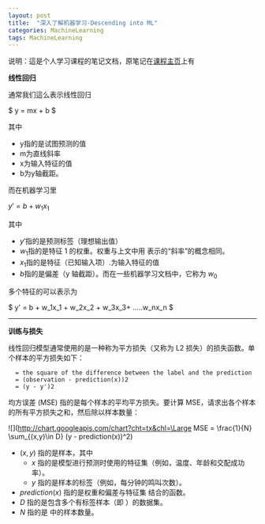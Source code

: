 ```yaml
---
layout: post
title:  "深入了解机器学习-Descending into ML"
categories: MachineLearning
tags: MachineLearning
---
```


说明：這是个人学习课程的笔记文档，原笔记在[课程主页](https://developers.google.com/machine-learning/crash-course/)上有

**线性回归**

通常我们這么表示线性回归
	
$ y = mx + b $

其中

- y指的是试图预测的值
- m为直线斜率
- x为输入特征的值
- b为y轴截距。

而在机器学习里

$y' = b + w_1x_1$

其中

- $y'$指的是预测标签（理想输出值）
- $w_1$指的是特征 1 的权重。权重与上文中用  表示的“斜率”的概念相同。
- $x_1$指的是特征（已知输入项）.为输入特征的值
- $b$指的是偏差（y 轴截距）。而在一些机器学习文档中，它称为 $w_0$

多个特征的可以表示为

$ y' = b + w_1x_1 + w_2x_2 + w_3x_3+ .....w_nx_n $

-----------------------------

**训练与损失**

线性回归模型通常使用的是一种称为平方损失（又称为 L2 损失）的损失函数。单个样本的平方损失如下：

	  = the square of the difference between the label and the prediction
	  = (observation - prediction(x))2
	  = (y - y')2

均方误差 (MSE) 指的是每个样本的平均平方损失。要计算 MSE，请求出各个样本的所有平方损失之和，然后除以样本数量：

![](http://chart.googleapis.com/chart?cht=tx&chl=\Large MSE = \frac{1}{N} \sum_{(x,y)\in D} (y - prediction(x))^2)

 - $(x, y)$ 指的是样本，其中
 	- $x$ 指的是模型进行预测时使用的特征集（例如，温度、年龄和交配成功率）。
 	- $y$ 指的是样本的标签（例如，每分钟的鸣叫次数）。
 - $prediction(x)$ 指的是权重和偏差与特征集  结合的函数。
 - $D$ 指的是包含多个有标签样本（即 ）的数据集。
 - $N$ 指的是  中的样本数量。
